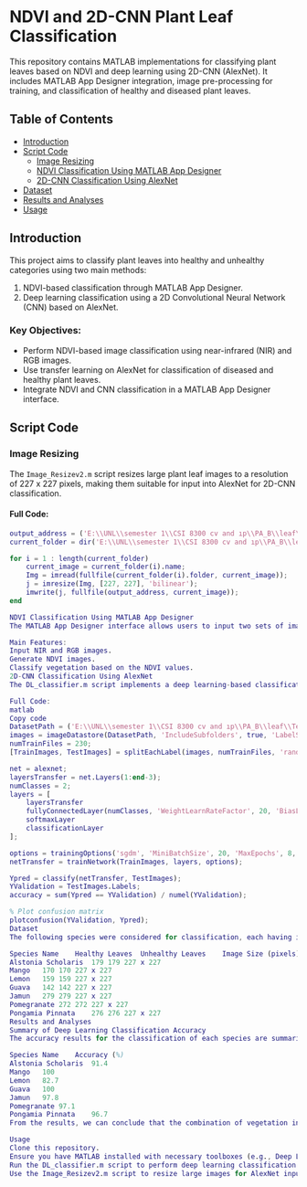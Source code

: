 # NDVI and 2D-CNN Plant Leaf Classification

This repository contains MATLAB implementations for classifying plant leaves based on NDVI and deep learning using 2D-CNN (AlexNet). It includes MATLAB App Designer integration, image pre-processing for training, and classification of healthy and diseased plant leaves.

## Table of Contents
- [Introduction](#introduction)
- [Script Code](#script-code)
  - [Image Resizing](#image-resizing)
  - [NDVI Classification Using MATLAB App Designer](#ndvi-classification-using-matlab-app-designer)
  - [2D-CNN Classification Using AlexNet](#2d-cnn-classification-using-alexnet)
- [Dataset](#dataset)
- [Results and Analyses](#results-and-analyses)
- [Usage](#usage)

## Introduction

This project aims to classify plant leaves into healthy and unhealthy categories using two main methods:  
1. NDVI-based classification through MATLAB App Designer.
2. Deep learning classification using a 2D Convolutional Neural Network (CNN) based on AlexNet.

### Key Objectives:
- Perform NDVI-based image classification using near-infrared (NIR) and RGB images.
- Use transfer learning on AlexNet for classification of diseased and healthy plant leaves.
- Integrate NDVI and CNN classification in a MATLAB App Designer interface.

## Script Code

### Image Resizing

The `Image_Resizev2.m` script resizes large plant leaf images to a resolution of 227 x 227 pixels, making them suitable for input into AlexNet for 2D-CNN classification.

#### Full Code:
```matlab
output_address = ('E:\\UNL\\semester 1\\CSI 8300 cv and ıp\\PA_B\\leaf\\Test\\Pongamia Pinnata (P7)\\Unhealthy Plants');
current_folder = dir('E:\\UNL\\semester 1\\CSI 8300 cv and ıp\\PA_B\\leaf\\Test\\Pongamia Pinnata (P7)\\diseased\\*.jpg');

for i = 1 : length(current_folder)
    current_image = current_folder(i).name;
    Img = imread(fullfile(current_folder(i).folder, current_image));
    j = imresize(Img, [227, 227], 'bilinear');
    imwrite(j, fullfile(output_address, current_image));
end

NDVI Classification Using MATLAB App Designer
The MATLAB App Designer interface allows users to input two sets of images (NIR and RGB) for NDVI classification. It outputs the NDVI image and classifies objects in the image.

Main Features:
Input NIR and RGB images.
Generate NDVI images.
Classify vegetation based on the NDVI values.
2D-CNN Classification Using AlexNet
The DL_classifier.m script implements a deep learning-based classification using AlexNet. It trains a model on plant leaf images and classifies them as healthy or diseased.

Full Code:
matlab
Copy code
DatasetPath = ('E:\\UNL\\semester 1\\CSI 8300 cv and ıp\\PA_B\\leaf\\Test\\Pongamia Pinnata (P7)');
images = imageDatastore(DatasetPath, 'IncludeSubfolders', true, 'LabelSource', 'foldernames');
numTrainFiles = 230;
[TrainImages, TestImages] = splitEachLabel(images, numTrainFiles, 'randomize');

net = alexnet;
layersTransfer = net.Layers(1:end-3);
numClasses = 2;
layers = [
    layersTransfer
    fullyConnectedLayer(numClasses, 'WeightLearnRateFactor', 20, 'BiasLearnRateFactor', 20)
    softmaxLayer
    classificationLayer
];

options = trainingOptions('sgdm', 'MiniBatchSize', 20, 'MaxEpochs', 8, 'InitialLearnRate', 0.0001, 'Shuffle', 'every-epoch', 'ValidationData', TestImages, 'ValidationFrequency', 10, 'Verbose', false, 'Plots', 'training-progress');
netTransfer = trainNetwork(TrainImages, layers, options);

Ypred = classify(netTransfer, TestImages);
YValidation = TestImages.Labels;
accuracy = sum(Ypred == YValidation) / numel(YValidation);

% Plot confusion matrix
plotconfusion(YValidation, Ypred);
Dataset
The following species were considered for classification, each having images of healthy and unhealthy leaves:

Species Name	Healthy Leaves	Unhealthy Leaves	Image Size (pixels)
Alstonia Scholaris	179	179	227 x 227
Mango	170	170	227 x 227
Lemon	159	159	227 x 227
Guava	142	142	227 x 227
Jamun	279	279	227 x 227
Pomegranate	272	272	227 x 227
Pongamia Pinnata	276	276	227 x 227
Results and Analyses
Summary of Deep Learning Classification Accuracy
The accuracy results for the classification of each species are summarized below:

Species Name	Accuracy (%)
Alstonia Scholaris	91.4
Mango	100
Lemon	82.7
Guava	100
Jamun	97.8
Pomegranate	97.1
Pongamia Pinnata	96.7
From the results, we can conclude that the combination of vegetation index (NDVI) and artificial intelligence techniques like 2D-CNN can effectively classify healthy and diseased plant leaves.

Usage
Clone this repository.
Ensure you have MATLAB installed with necessary toolboxes (e.g., Deep Learning Toolbox).
Run the DL_classifier.m script to perform deep learning classification on your dataset.
Use the Image_Resizev2.m script to resize large images for AlexNet input.

